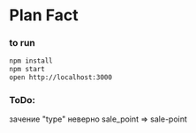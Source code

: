 # Plan Fact

### to run

```bash
npm install
npm start
open http://localhost:3000
```

### ToDo:
зачение "type" неверно sale_point => sale-point
